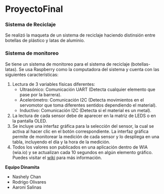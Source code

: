 # ProyectoFinal

### Sistema de Reciclaje
Se realizó la maqueta de un sistema de reciclaje haciendo distinsión entre botellas de plástico y latas de aluminio.

### Sistema de monitoreo 
Se tiene un sistema de monitoreo para el sistema de reciclaje (botellas-latas). Se usa Raspberry como la computadora del sistema y cuenta con las siguientes características:
1. Lectura de 3 variables físicas diferentes: 
    - Ultrasónico: Comunicación UART (Detecta cualquier elemento que pase por la barrera).
    - Acelerómetro: Comunicación I2C (Detecta movimientos en el servomotor que toma diferentes sentidos dependiendo el material).
    - Inductivo: Comunicación I2C (Detecta si el material es un metal).
2. La lectura de cada sensor debe de aparecer en la matriz de LEDS o en la pantalla OLED.
3. Se incluye una interfaz gráfica para la selección del sensor, la cual se activa al hacer clic en el botón correspondiente. La interfaz gráfica permite de monitorear la medición de cada sensor y lo despliega en una tabla, incluyendo el día y la hora de la medición.
4. Todos los valores son publicados en una aplicación dentro de WIA (wia.io) y se actualizan cada 10 segundos en algún elemento gráfico.
Puedes visitar el [wiki](https://github.com/AaroniSalinas/ProyectoFinal/wiki) para más información.

**Equipo Dinamita**
- Nashely Chan
- Rodrigo Olivares
- Aaroni Salinas
